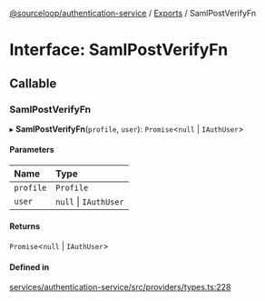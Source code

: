 [@sourceloop/authentication-service](../README.md) / [Exports](../modules.md) / SamlPostVerifyFn

# Interface: SamlPostVerifyFn

## Callable

### SamlPostVerifyFn

▸ **SamlPostVerifyFn**(`profile`, `user`): `Promise`<``null`` \| `IAuthUser`\>

#### Parameters

| Name | Type |
| :------ | :------ |
| `profile` | `Profile` |
| `user` | ``null`` \| `IAuthUser` |

#### Returns

`Promise`<``null`` \| `IAuthUser`\>

#### Defined in

[services/authentication-service/src/providers/types.ts:228](https://github.com/codeweb05/repo1/blob/ea19add/services/authentication-service/src/providers/types.ts#L228)
